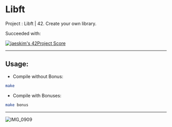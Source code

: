 # Libft
Project : Libft | 42. Create your own library.

Succeeded with: 

[![jaeskim's 42Project Score](https://badge42.herokuapp.com/api/project/mmahias/Libft)](https://github.com/Mmahias/badge42)

--------------------------------------------------------------------------------------------------------------------


## Usage:

* Compile without Bonus:

```bash
make
```
* Compile with Bonuses:

```bash
make bonus
```

---------------------------------------------------------------------------------------------------------------------

![IMG_0909](https://user-images.githubusercontent.com/76960878/139694725-abff7c76-3e4a-4e05-aaa5-f20cfbc68d34.jpg)
